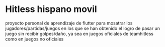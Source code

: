 # Hitless hispano movil

proyecto personal de aprendizaje de flutter para mosatrar los jugadores/partidas/juegos en los que se han obtenido el logro de pasar un juego sin recibir golpes/daño, ya sea en juegos oficiales de teamhitless como en juegos no oficiales 